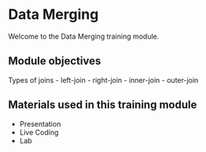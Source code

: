 # Data Merging

Welcome to the Data Merging training module.

## Module objectives

Types of joins
    - left-join
    - right-join
    - inner-join
    - outer-join

## Materials used in this training module

* Presentation
* Live Coding
* Lab
